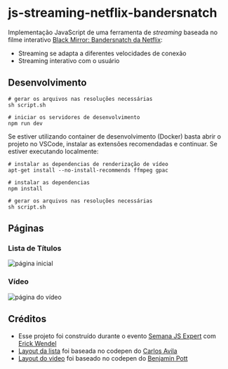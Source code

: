 # js-streaming-netflix-bandersnatch

Implementação JavaScript de uma ferramenta de _streaming_ baseada no filme interativo [Black Mirror: Bandersnatch da Netflix](https://www.netflix.com/br/title/80988062):

- Streaming se adapta a diferentes velocidades de conexão
- Streaming interativo com o usuário

## Desenvolvimento

```shell
# gerar os arquivos nas resoluções necessárias
sh script.sh

# iniciar os servidores de desenvolvimento
npm run dev
```

Se estiver utilizando container de desenvolvimento (Docker) basta abrir o projeto no VSCode, instalar as extensões recomendadas e continuar. Se estiver executando localmente:

```shell
# instalar as dependencias de renderização de vídeo
apt-get install --no-install-recommends ffmpeg gpac

# instalar as dependencias
npm install

# gerar os arquivos nas resoluções necessárias
sh script.sh
```

## Páginas

### Lista de Títulos

![página inicial](./prints/titulos.png)

### Vídeo

![página do vídeo](./prints/demo.png)

## Créditos
- Esse projeto foi construído durante o evento [Semana JS Expert](https://javascriptexpert.com.br) com [Erick Wendel](https://erickwendel.com.br/)
- [Layout da lista](./public/index/index.html) foi baseada no  codepen do [Carlos Avila](https://codepen.io/cb2307/pen/XYxyeY)
- [Layout do video](./public/bandersnatch/index.html) foi baseado no codepen do [Benjamin Pott](https://codepen.io/benjipott/pen/JELELN)